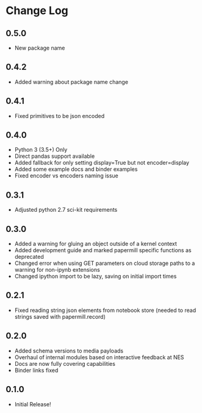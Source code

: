 # Change Log

## 0.5.0

- New package name

## 0.4.2

- Added warning about package name change

## 0.4.1

- Fixed primitives to be json encoded

## 0.4.0

- Python 3 (3.5+) Only
- Direct pandas support available
- Added fallback for only setting display=True but not encoder=display
- Added some example docs and binder examples
- Fixed encoder vs encoders naming issue

## 0.3.1

- Adjusted python 2.7 sci-kit requirements

## 0.3.0

- Added a warning for gluing an object outside of a kernel context
- Added development guide and marked papermill specific functions as deprecated
- Changed error when using GET parameters on cloud storage paths to a warning for non-ipynb extensions
- Changed ipython import to be lazy, saving on initial import times

## 0.2.1

- Fixed reading string json elements from notebook store (needed to read strings saved with papermill.record)

## 0.2.0

- Added schema versions to media payloads
- Overhaul of internal modules based on interactive feedback at NES
- Docs are now fully covering capabilities
- Binder links fixed

## 0.1.0

- Initial Release!
